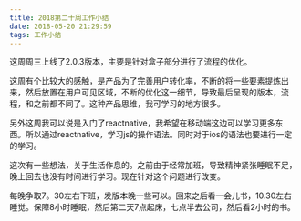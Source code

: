 ```yaml
---
title: 2018第二十周工作小结
date: 2018-05-20 21:29:59
tags: 工作小结
---
```


这周周三上线了2.0.3版本，主要是针对盒子部分进行了流程的优化。

这周有个比较大的感触，是产品为了完善用户转化率，不断的将一些要素提炼出来，然后放置在用户可见区域，不断的优化这一细节，导致最后呈现的版本，流程，和之前都不同了。这种产品思维，我可学习的地方很多。

另外这周我可以说是入门了reactnative，我希望在移动端这边可以学习更多东西。所以通过reactnative，学习js的操作语法。同时对于ios的语法也要进行一定的学习。

这次有一些想法，关于生活作息的。之前由于经常加班，导致精神紧张睡眠不足，晚上回去也没有时间进行学习。现在针对这个问题进行改变。

每晚争取7。30左右下班，发版本晚一些可以。回来之后看一会儿书，10.30左右睡觉。保障8小时睡眠，然后第二天7点起床，七点半去公司，然后看2小时的书。
